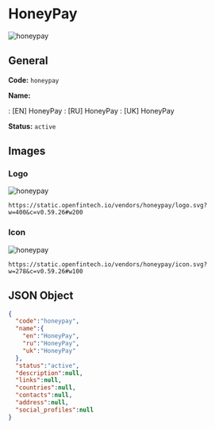 
# HoneyPay 
![honeypay](https://static.openfintech.io/vendors/honeypay/logo.svg?w=400&c=v0.59.26#w200)  

## General 
 
**Code:** `honeypay` 
 
**Name:** 
 
:	[EN] HoneyPay 
:	[RU] HoneyPay 
:	[UK] HoneyPay 
 
**Status:** `active` 
 

## Images 

### Logo 
 
![honeypay](https://static.openfintech.io/vendors/honeypay/logo.svg?w=400&c=v0.59.26#w200)  

```
https://static.openfintech.io/vendors/honeypay/logo.svg?w=400&c=v0.59.26#w200
```  

### Icon 
 
![honeypay](https://static.openfintech.io/vendors/honeypay/icon.svg?w=278&c=v0.59.26#w100)  

```
https://static.openfintech.io/vendors/honeypay/icon.svg?w=278&c=v0.59.26#w100
```  

## JSON Object 

```json
{
  "code":"honeypay",
  "name":{
    "en":"HoneyPay",
    "ru":"HoneyPay",
    "uk":"HoneyPay"
  },
  "status":"active",
  "description":null,
  "links":null,
  "countries":null,
  "contacts":null,
  "address":null,
  "social_profiles":null
}
```  
